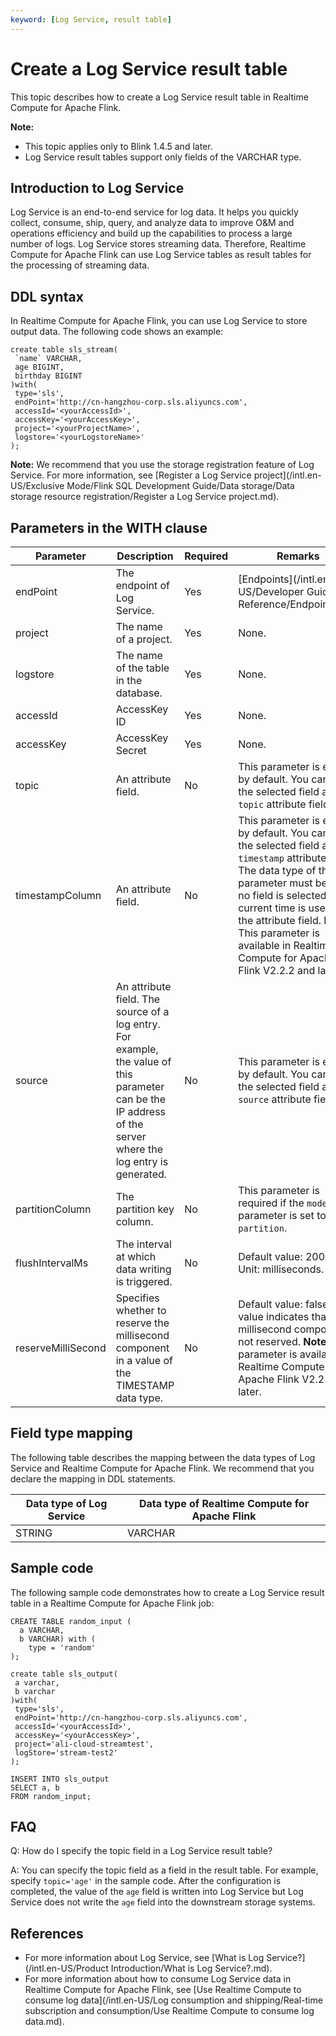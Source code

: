 ```yaml
---
keyword: [Log Service, result table]
---
```


# Create a Log Service result table

This topic describes how to create a Log Service result table in Realtime Compute for Apache Flink.

**Note:**

-   This topic applies only to Blink 1.4.5 and later.
-   Log Service result tables support only fields of the VARCHAR type.

## Introduction to Log Service

Log Service is an end-to-end service for log data. It helps you quickly collect, consume, ship, query, and analyze data to improve O&M and operations efficiency and build up the capabilities to process a large number of logs. Log Service stores streaming data. Therefore, Realtime Compute for Apache Flink can use Log Service tables as result tables for the processing of streaming data.

## DDL syntax

In Realtime Compute for Apache Flink, you can use Log Service to store output data. The following code shows an example:

```
create table sls_stream(
 `name` VARCHAR,
 age BIGINT,
 birthday BIGINT
)with(
 type='sls',
 endPoint='http://cn-hangzhou-corp.sls.aliyuncs.com',
 accessId='<yourAccessId>',
 accessKey='<yourAccessKey>',
 project='<yourProjectName>',
 logstore='<yourLogstoreName>'
);
```

**Note:** We recommend that you use the storage registration feature of Log Service. For more information, see [Register a Log Service project](/intl.en-US/Exclusive Mode/Flink SQL Development Guide/Data storage/Data storage resource registration/Register a Log Service project.md).

## Parameters in the WITH clause

|Parameter|Description|Required|Remarks|
|---------|-----------|--------|-------|
|endPoint|The endpoint of Log Service.|Yes|[Endpoints](/intl.en-US/Developer Guide/API Reference/Endpoints.md)|
|project|The name of a project.|Yes|None.|
|logstore|The name of the table in the database.|Yes|None.|
|accessId|AccessKey ID|Yes|None.|
|accessKey|AccessKey Secret|Yes|None.|
|topic|An attribute field.|No|This parameter is empty by default. You can use the selected field as the `topic` attribute field.|
|timestampColumn|An attribute field.|No|This parameter is empty by default. You can use the selected field as the `timestamp` attribute field. The data type of this parameter must be INT. If no field is selected, the current time is used as the attribute field. **Note:** This parameter is available in Realtime Compute for Apache Flink V2.2.2 and later. |
|source|An attribute field. The source of a log entry. For example, the value of this parameter can be the IP address of the server where the log entry is generated.|No|This parameter is empty by default. You can use the selected field as the `source` attribute field.|
|partitionColumn|The partition key column.|No|This parameter is required if the `mode` parameter is set to `partition`.|
|flushIntervalMs|The interval at which data writing is triggered.|No|Default value: 2000. Unit: milliseconds.|
|reserveMilliSecond|Specifies whether to reserve the millisecond component in a value of the TIMESTAMP data type.|No|Default value: false. This value indicates that the millisecond component is not reserved. **Note:** This parameter is available in Realtime Compute for Apache Flink V2.2.6 and later. |

## Field type mapping

The following table describes the mapping between the data types of Log Service and Realtime Compute for Apache Flink. We recommend that you declare the mapping in DDL statements.

|Data type of Log Service|Data type of Realtime Compute for Apache Flink|
|------------------------|----------------------------------------------|
|STRING|VARCHAR|

## Sample code

The following sample code demonstrates how to create a Log Service result table in a Realtime Compute for Apache Flink job:

```
CREATE TABLE random_input (
  a VARCHAR, 
  b VARCHAR) with (
    type = 'random'
);

create table sls_output(
 a varchar,
 b varchar
)with(
 type='sls',
 endPoint='http://cn-hangzhou-corp.sls.aliyuncs.com',
 accessId='<yourAccessId>',
 accessKey='<yourAccessKey>',
 project='ali-cloud-streamtest',
 logStore='stream-test2'
);

INSERT INTO sls_output
SELECT a, b
FROM random_input;
```

## FAQ

Q: How do I specify the topic field in a Log Service result table?

A: You can specify the topic field as a field in the result table. For example, specify `topic='age'` in the sample code. After the configuration is completed, the value of the `age` field is written into Log Service but Log Service does not write the `age` field into the downstream storage systems.

## References

-   For more information about Log Service, see [What is Log Service?](/intl.en-US/Product Introduction/What is Log Service?.md).
-   For more information about how to consume Log Service data in Realtime Compute for Apache Flink, see [Use Realtime Compute to consume log data](/intl.en-US/Log consumption and shipping/Real-time subscription and consumption/Use Realtime Compute to consume log data.md).

